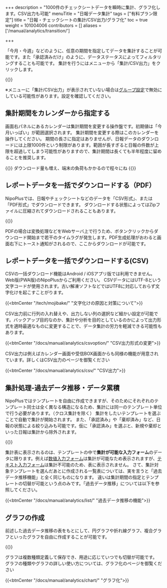 +++
description = "1000件のチェックシートデータを瞬時に集計、グラフ化します。CSV出力も可能"
menuTitle = "日報データ集計"
tags = ["有料プラン限定"]
title = "日報・チェックシートの集計/CSV出力/グラフ化"
toc = true
weight = 101004006
contributors = []
aliases = ['/manual/analytics/transition/']

+++

「今月・今週」などのように、任意の期間を指定してデータを集計することが可能です。また「承認済みだけ」のように、データステータスによってフィルタリングすることも可能です。
集計を行うにはメニューから「集計/CSV出力」をクリックします。

{{<appscreen filename="report-totaling" title="日報の集計画面。期間指定エリア・ダウンロードエリア・集計エリアの3つで構成される"  >}}

※メニューに「集計/CSV出力」が表示されていない場合は[グループ設定](/docs/manual/initial-setting/make-group/)で無効にしている可能性があります。設定を確認してください。

## 集計期間をカレンダーから指定する

画面右パネルにあるカレンダーは集計期間を変更する操作盤です。初期値は「今月いっぱい」が範囲選択されます。
集計期間を変更する際はこのカレンダーを操作してください。
期間の長さに指定はありませんが、日報データのダウンロードには上限1000件という制限があります。範囲が長すぎると日報の件数が上限を超過してしまう可能性がありますので、集計期間は長くても半年程度に留めることを推奨します。

{{<alice pos="right" icon="ok">}}
ダウンロード量も増え、端末の負荷もかかるので程々にね
{{</alice>}}

## レポートデータを一括でダウンロードする（PDF）

NipoPlusでは、日報やチェックシートなどのデータを「CSV形式」、または「PDF形式」でダウンロードできます。
ダウンロードする状態によってはZipファイルに圧縮されてダウンロードされることもあります。

{{<appscreen filename="report-download" title="日報のデータをCSV形式、またはPDF形式でダウンロードできます"  >}}

PDFの場合は変換処理などをWebサーバ上で行うため、ボタンクリックからダウンロード開始まで若干のタイムラグが発生します。PDF生成処理がおわると画面右下にトースト通知がされるので、ここからダウンロードが可能です。

## レポートデータを一括でダウンロードする(CSV)

CSVの一括ダウンロード機能はAndroid / iOSアプリ版では利用できません。Web版(PWA版)のNipoPlusからご利用ください。
CSVデータにはUTF-8という文字コードが使用されます。古い解凍ソフトなどではUTF8に対応しておらず文字化けを起こすことがります。

{{<btnCenter "/tech/mojibake/" "文字化けの原因と対策について">}}

CSV出力前に行列の入れ替えや、出力しない列の選択など細かい設定が可能です。バックアップ目的なのか、集計や分析を目的としているのかによって出力形式を適時最適なものに変更することで、データ集計の労力を軽減できる可能性もあります。

{{<btnCenter "/docs/manual/analytics/csvoption/" "CSV出力形式の変更">}}

CSV出力は例えばカレンダー画面や受信BOX画面からも同様の機能が用意されています。詳しくはCSV出力のページを御覧ください

{{<btnCenter "/docs/manual/analytics/csv/" "CSV出力">}}


## 集計処理-過去データ推移・データ累積

NipoPlusではテンプレートを自由に作成できますが、そのためにそれぞれのテンプレート同士は全く異なる構造になるため、集計には同一のテンプレート単位で行う必要があります。（クロス集計を除く）
集計をしたいテンプレートを選ぶことで自動で集計が開始されます。
また、「承認済み」や「棄却済み」など、日報の状態による絞り込みも可能です。仮に「承認済み」を選ぶと、新規や棄却といった日報は集計から除外されます。

{{<appscreen filename="report-filter" title="集計の対象を選択する"  >}}

集計表に表示されるのは、テンプレートの中で**集計が可能な入力フォーム**のデータに限ります。例えば[数値入力フォーム](/docs/manual/initial-setting/template/math/)は集計が可能なため表示されますが、[テキスト入力フォーム](/docs/manual/initial-setting/template/text/)は集計不可能のため、表に表示されません。
さて、集計対象テンプレートを選んだあとに作成される一覧表については、実を言うと「過去データ推移機能」と全く同じものになります。
違いは集計期間の指定とテンプレートの切替が可能という点のみです。「過去データ推移」については以下を参照してください。

{{<btnCenter "/docs/manual/analytics/list/" "過去データ推移の機能">}}

## グラフの作成

前述した過去データ推移の表をもとにして、円グラフや折れ線グラフ、複合グラフといったグラフを自由に作成することが可能です。

{{<appscreen filename="report-charts" title="データのグラフ化"  >}}

グラフは複数種類定義して保存でき、用途に応じていつでも切替が可能です。
グラフの種類やグラフの詳しい使い方については、グラフ化のページを御覧ください

{{<btnCenter "/docs/manual/analytics/chart/" "グラフ化">}}

